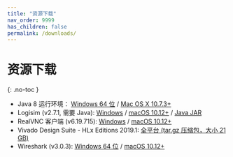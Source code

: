 ```yaml
---
title: "资源下载"
nav_order: 9999
has_children: false
permalink: /downloads/
---
```


# 资源下载
{: .no-toc }

- Java 8 运行环境：
  [Windows 64 位](https://vlab.ustc.edu.cn/downloads/jre-8u221-windows-x64.exe) /
  [Mac OS X 10.7.3+](https://vlab.ustc.edu.cn/downloads/jre-8u221-macosx-x64.dmg)
- Logisim (v2.7.1, 需要 Java):
  [Windows](https://vlab.ustc.edu.cn/downloads/logisim-win-2.7.1.exe) /
  [macOS 10.12+](https://vlab.ustc.edu.cn/downloads/logisim-macosx-2.7.1.tar.gz) /
  [Java JAR](https://vlab.ustc.edu.cn/downloads/logisim-generic-2.7.1.jar)
- RealVNC 客户端 (v6.19.715):
  [Windows](https://vlab.ustc.edu.cn/downloads/VNC-Viewer-6.19.715-Windows.exe) /
  [macOS 10.12+](https://vlab.ustc.edu.cn/downloads/VNC-Viewer-6.19.715-MacOSX-x86_64.dmg)
- Vivado Design Suite - HLx Editions 2019.1:
  [全平台 (tar.gz 压缩包，大小 21 GB)](https://vlab.ustc.edu.cn/downloadsi/Xilinx_Vivado_SDK_2019.1_0524_1430.tar.gz)
- Wireshark (v3.0.3):
  [Windows 64 位](https://vlab.ustc.edu.cn/downloads/Wireshark-win64-3.0.3.exe) /
  [macOS 10.12+](https://vlab.ustc.edu.cn/downloads/Wireshark%203.0.3%20Intel%2064.dmg)
